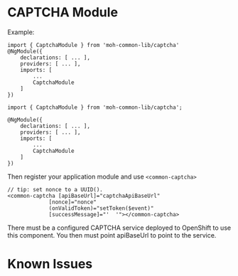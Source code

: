 # CAPTCHA Module

Example:

```
import { CaptchaModule } from 'moh-common-lib/captcha'
@NgModule({
    declarations: [ ... ],
    providers: [ ... ],
    imports: [
        ...
        CaptchaModule
    ]
})
```

    import { CaptchaModule } from 'moh-common-lib/captcha';

    @NgModule({
        declarations: [ ... ],
        providers: [ ... ],
        imports: [
            ...
            CaptchaModule
        ]
    })

Then register your application module and use `<common-captcha>`

    // tip: set nonce to a UUID().
    <common-captcha [apiBaseUrl]="captchaApiBaseUrl"
                 [nonce]="nonce"
                 (onValidToken)="setToken($event)"
                 [successMessage]="'  '"></common-captcha>


There must be a configured CAPTCHA service deployed to OpenShift to use this component. You then must point apiBaseUrl to point to the service.


# Known Issues